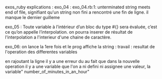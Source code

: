 exos_ruby explications :
exo_04 : 
exo_04.rb:1: unterminated string meets end of file, signifiant qu'un string non fini a rencontré une fin de ligne. il manque le dernier guilleme

exo_05 :
Toute variable à l’intérieur d’un bloc du type #{} sera évaluée, c’est ce qu’on appelle l’interpolation.
on pourra inserer de résultat de l'interpolation a l'interieur d'une chaine de caractère.

exo_06:
on lance la 1ere fois et le prog affiche la string :
travail : resultat de l'operation des differentes variables

en rajoutant la ligne il y a une erreur du au fait que dans la nouvelle operation il y a une variable que l'on a ni defini ni assignee une valeur, la variable" number_of_minutes_in_an_hour"


